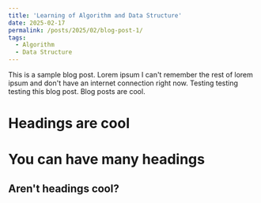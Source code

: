 ```yaml
---
title: 'Learning of Algorithm and Data Structure'
date: 2025-02-17
permalink: /posts/2025/02/blog-post-1/
tags:
  - Algorithm
  - Data Structure
---
```


This is a sample blog post. Lorem ipsum I can't remember the rest of lorem ipsum and don't have an internet connection right now. Testing testing testing this blog post. Blog posts are cool.

Headings are cool
======

You can have many headings
======

Aren't headings cool?
------